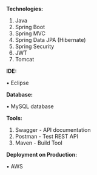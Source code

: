 **Technologies:**
1)	Java
2)	Spring Boot
3)	Spring MVC
4)	Spring Data JPA (Hibernate)
5)	Spring Security
6)	JWT
7)	Tomcat

**IDE:**

•	Eclipse

**Database:**

•	MySQL database

**Tools:**
1)	Swagger - API documentation
2)	Postman - Test REST API
3)	Maven - Build Tool

**Deployment on Production:**

•	AWS
